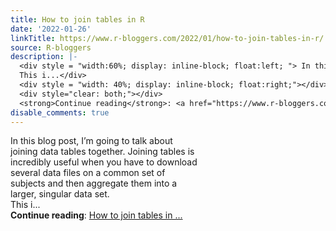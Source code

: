 ```yaml
---
title: How to join tables in R
date: '2022-01-26'
linkTitle: https://www.r-bloggers.com/2022/01/how-to-join-tables-in-r/
source: R-bloggers
description: |-
  <div style = "width:60%; display: inline-block; float:left; "> In this blog post, I’m going to talk about joining data tables together. Joining tables is incredibly useful when you have to download several data files on a common set of subjects and then aggregate them into a larger, singular data set.<br />
  This i...</div>
  <div style = "width: 40%; display: inline-block; float:right;"></div>
  <div style="clear: both;"></div>
  <strong>Continue reading</strong>: <a href="https://www.r-bloggers.com/2022/01/how-to-join-tables-in-r/">How to join tables in ...
disable_comments: true
---
```

<div style = "width:60%; display: inline-block; float:left; "> In this blog post, I’m going to talk about joining data tables together. Joining tables is incredibly useful when you have to download several data files on a common set of subjects and then aggregate them into a larger, singular data set.<br />
This i...</div>
<div style = "width: 40%; display: inline-block; float:right;"></div>
<div style="clear: both;"></div>
<strong>Continue reading</strong>: <a href="https://www.r-bloggers.com/2022/01/how-to-join-tables-in-r/">How to join tables in ...